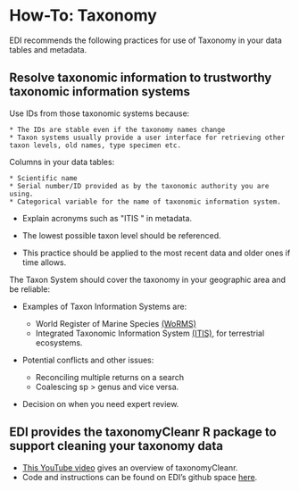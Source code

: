 # How-To: Taxonomy

EDI recommends the following practices for use of Taxonomy in your data tables and metadata.

## Resolve taxonomic information to trustworthy taxonomic information systems

Use IDs from those taxonomic systems because:

	* The IDs are stable even if the taxonomy names change
	* Taxon systems usually provide a user interface for retrieving other taxon levels, old names, type specimen etc.
  
Columns in your data tables:

	* Scientific name
	* Serial number/ID provided as by the taxonomic authority you are using.
	* Categorical variable for the name of taxonomic information system.
  
  * Explain acronyms such as "ITIS " in metadata.
	
  * The lowest possible taxon level should be referenced.
	
  * This practice should be applied to the most recent data and older ones if time allows.
  
The Taxon System should cover the taxonomy in your geographic area and be reliable:
	
  * Examples of Taxon Information Systems are:
	* World Register of Marine Species [(WoRMS)](http://marinespecies.org/)
	* Integrated Taxonomic Information System [(ITIS)](https://www.itis.gov/), for terrestrial ecosystems.
		
  * Potential conflicts and other issues:
	* Reconciling multiple returns on a search
	* Coalescing sp > genus and vice versa.
  * Decision on when you need expert review.
  
		
  
## EDI provides the taxonomyCleanr R package to support cleaning your taxonomy data

* [This YouTube video](https://www.youtube.com/watch?v=zNhe7JXZf44&t=16s) gives an overview of taxonomyCleanr.
* Code and instructions can be found on EDI’s github space [here](https://github.com/EDIorg/taxonomyCleanr).
